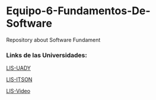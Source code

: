 # Equipo-6-Fundamentos-De-Software
Repository about Software Fundament 

### Links de las Universidades:

[LIS-UADY](https://www.matematicas.uady.mx/planes-de-estudio/licenciaturas/licenciatura-en-ingenieria-de-software)

[LIS-ITSON](https://itson.mx/oferta/isw/Paginas/isw.aspx)

[LIS-Video](https://alumnosuady-my.sharepoint.com/:v:/g/personal/a25216404_alumnos_uady_mx/EdsIXJIb4DJAhEu7L4IxdSoB8IwvTuVZEAXrVtjDIrR6vw?e=6oYpsO&nav=eyJyZWZlcnJhbEluZm8iOnsicmVmZXJyYWxBcHAiOiJTdHJlYW1XZWJBcHAiLCJyZWZlcnJhbFZpZXciOiJTaGFyZURpYWxvZy1MaW5rIiwicmVmZXJyYWxBcHBQbGF0Zm9ybSI6IldlYiIsInJlZmVycmFsTW9kZSI6InZpZXcifX0%3D)
